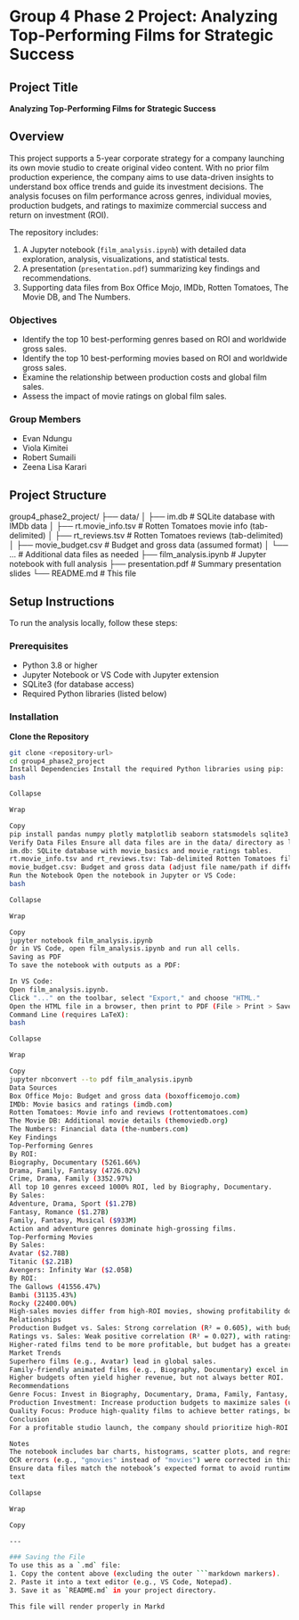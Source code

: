 # Group 4 Phase 2 Project: Analyzing Top-Performing Films for Strategic Success

## Project Title
**Analyzing Top-Performing Films for Strategic Success**

## Overview
This project supports a 5-year corporate strategy for a company launching its own movie studio to create original video content. With no prior film production experience, the company aims to use data-driven insights to understand box office trends and guide its investment decisions. The analysis focuses on film performance across genres, individual movies, production budgets, and ratings to maximize commercial success and return on investment (ROI).

The repository includes:
1. A Jupyter notebook (`film_analysis.ipynb`) with detailed data exploration, analysis, visualizations, and statistical tests.
2. A presentation (`presentation.pdf`) summarizing key findings and recommendations.
3. Supporting data files from Box Office Mojo, IMDb, Rotten Tomatoes, The Movie DB, and The Numbers.

### Objectives
- Identify the top 10 best-performing genres based on ROI and worldwide gross sales.
- Identify the top 10 best-performing movies based on ROI and worldwide gross sales.
- Examine the relationship between production costs and global film sales.
- Assess the impact of movie ratings on global film sales.

### Group Members
- Evan Ndungu
- Viola Kimitei
- Robert Sumaili
- Zeena Lisa Karari

## Project Structure
group4_phase2_project/
├── data/
│   ├── im.db              # SQLite database with IMDb data
│   ├── rt.movie_info.tsv  # Rotten Tomatoes movie info (tab-delimited)
│   ├── rt_reviews.tsv     # Rotten Tomatoes reviews (tab-delimited)
│   ├── movie_budget.csv   # Budget and gross data (assumed format)
│   └── ...                # Additional data files as needed
├── film_analysis.ipynb    # Jupyter notebook with full analysis
├── presentation.pdf       # Summary presentation slides
└── README.md              # This file

## Setup Instructions
To run the analysis locally, follow these steps:

### Prerequisites
- Python 3.8 or higher
- Jupyter Notebook or VS Code with Jupyter extension
- SQLite3 (for database access)
- Required Python libraries (listed below)

### Installation
 **Clone the Repository**
   ```bash
   git clone <repository-url>
   cd group4_phase2_project
Install Dependencies Install the required Python libraries using pip:
bash

Collapse

Wrap

Copy
pip install pandas numpy plotly matplotlib seaborn statsmodels sqlite3
Verify Data Files Ensure all data files are in the data/ directory as listed above. The notebook expects:
im.db: SQLite database with movie_basics and movie_ratings tables.
rt.movie_info.tsv and rt_reviews.tsv: Tab-delimited Rotten Tomatoes files.
movie_budget.csv: Budget and gross data (adjust file name/path if different).
Run the Notebook Open the notebook in Jupyter or VS Code:
bash

Collapse

Wrap

Copy
jupyter notebook film_analysis.ipynb
Or in VS Code, open film_analysis.ipynb and run all cells.
Saving as PDF
To save the notebook with outputs as a PDF:

In VS Code:
Open film_analysis.ipynb.
Click "..." on the toolbar, select "Export," and choose "HTML."
Open the HTML file in a browser, then print to PDF (File > Print > Save as PDF).
Command Line (requires LaTeX):
bash

Collapse

Wrap

Copy
jupyter nbconvert --to pdf film_analysis.ipynb
Data Sources
Box Office Mojo: Budget and gross data (boxofficemojo.com)
IMDb: Movie basics and ratings (imdb.com)
Rotten Tomatoes: Movie info and reviews (rottentomatoes.com)
The Movie DB: Additional movie details (themoviedb.org)
The Numbers: Financial data (the-numbers.com)
Key Findings
Top-Performing Genres
By ROI:
Biography, Documentary (5261.66%)
Drama, Family, Fantasy (4726.02%)
Crime, Drama, Family (3352.97%)
All top 10 genres exceed 1000% ROI, led by Biography, Documentary.
By Sales:
Adventure, Drama, Sport ($1.27B)
Fantasy, Romance ($1.27B)
Family, Fantasy, Musical ($933M)
Action and adventure genres dominate high-grossing films.
Top-Performing Movies
By Sales:
Avatar ($2.78B)
Titanic ($2.21B)
Avengers: Infinity War ($2.05B)
By ROI:
The Gallows (41556.47%)
Bambi (31135.43%)
Rocky (22400.00%)
High-sales movies differ from high-ROI movies, showing profitability doesn’t always align with revenue.
Relationships
Production Budget vs. Sales: Strong correlation (R² = 0.605), with budgets influencing up to 60.5% of global sales.
Ratings vs. Sales: Weak positive correlation (R² = 0.027), with ratings impacting sales by ~2.7%.
Higher-rated films tend to be more profitable, but budget has a greater effect on revenue.
Market Trends
Superhero films (e.g., Avatar) lead in global sales.
Family-friendly animated films (e.g., Biography, Documentary) excel in ROI.
Higher budgets often yield higher revenue, but not always better ROI.
Recommendations
Genre Focus: Invest in Biography, Documentary, Drama, Family, Fantasy, and Action/Adventure genres for high ROI and sales potential.
Production Investment: Increase production budgets to maximize sales (up to 60.5% impact).
Quality Focus: Produce high-quality films to achieve better ratings, boosting sales by up to 2.7%.
Conclusion
For a profitable studio launch, the company should prioritize high-ROI genres like Biography, Documentary, while strategically increasing production budgets to drive sales. Quality films with strong ratings will further enhance market performance, aligning with current trends and audience preferences.

Notes
The notebook includes bar charts, histograms, scatter plots, and regression analyses to support findings.
OCR errors (e.g., "gmovies" instead of "movies") were corrected in this README.
Ensure data files match the notebook’s expected format to avoid runtime errors.
text

Collapse

Wrap

Copy

---

### Saving the File
To use this as a `.md` file:
1. Copy the content above (excluding the outer ```markdown markers).
2. Paste it into a text editor (e.g., VS Code, Notepad).
3. Save it as `README.md` in your project directory.

This file will render properly in Markd